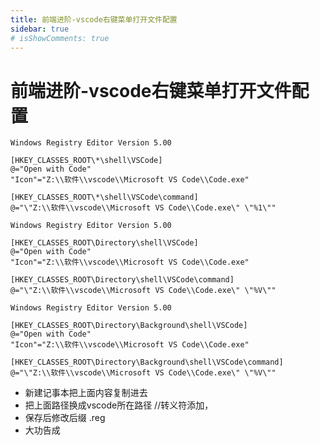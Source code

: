 ```yaml
---
title: 前端进阶-vscode右键菜单打开文件配置
sidebar: true
# isShowComments: true
---
```


# 前端进阶-vscode右键菜单打开文件配置

<ClientOnly>
<title-pv/>
</ClientOnly>

```
Windows Registry Editor Version 5.00

[HKEY_CLASSES_ROOT\*\shell\VSCode]
@="Open with Code"
"Icon"="Z:\\软件\\vscode\\Microsoft VS Code\\Code.exe"

[HKEY_CLASSES_ROOT\*\shell\VSCode\command]
@="\"Z:\\软件\\vscode\\Microsoft VS Code\\Code.exe\" \"%1\""

Windows Registry Editor Version 5.00

[HKEY_CLASSES_ROOT\Directory\shell\VSCode]
@="Open with Code"
"Icon"="Z:\\软件\\vscode\\Microsoft VS Code\\Code.exe"

[HKEY_CLASSES_ROOT\Directory\shell\VSCode\command]
@="\"Z:\\软件\\vscode\\Microsoft VS Code\\Code.exe\" \"%V\""

Windows Registry Editor Version 5.00

[HKEY_CLASSES_ROOT\Directory\Background\shell\VSCode]
@="Open with Code"
"Icon"="Z:\\软件\\vscode\\Microsoft VS Code\\Code.exe"

[HKEY_CLASSES_ROOT\Directory\Background\shell\VSCode\command]
@="\"Z:\\软件\\vscode\\Microsoft VS Code\\Code.exe\" \"%V\""

```
- 新建记事本把上面内容复制进去
- 把上面路径换成vscode所在路径 //转义符添加，
- 保存后修改后缀 .reg
- 大功告成

<ClientOnly>
  <leave/>
</ClientOnly/>
